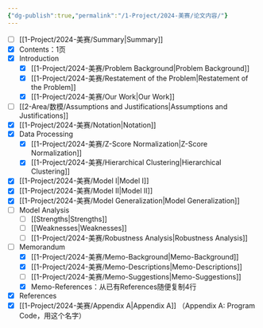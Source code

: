 ```yaml
---
{"dg-publish":true,"permalink":"/1-Project/2024-美赛/论文内容/"}
---
```


- [ ] [[1-Project/2024-美赛/Summary\|Summary]]
- [x] Contents：1页
- [x] Introduction
	- [x] [[1-Project/2024-美赛/Problem Background\|Problem Background]]
	- [x] [[1-Project/2024-美赛/Restatement of the Problem\|Restatement of the Problem]]
	- [x] [[1-Project/2024-美赛/Our Work\|Our Work]]
- [ ] [[2-Area/数模/Assumptions and Justifications\|Assumptions and Justifications]]
- [x] [[1-Project/2024-美赛/Notation\|Notation]]
- [x] Data Processing
	- [x] [[1-Project/2024-美赛/Z-Score Normalization\|Z-Score Normalization]]
	- [x] [[1-Project/2024-美赛/Hierarchical Clustering\|Hierarchical Clustering]]
- [x] [[1-Project/2024-美赛/Model I\|Model I]]
- [x] [[1-Project/2024-美赛/Model II\|Model II]]
- [x] [[1-Project/2024-美赛/Model Generalization\|Model Generalization]]
- [ ] Model Analysis
	- [ ] [[Strengths\|Strengths]]
	- [ ] [[Weaknesses\|Weaknesses]]
	- [ ] [[1-Project/2024-美赛/Robustness Analysis\|Robustness Analysis]]
- [ ] Memorandum
	- [x] [[1-Project/2024-美赛/Memo-Background\|Memo-Background]]
	- [x] [[1-Project/2024-美赛/Memo-Descriptions\|Memo-Descriptions]]
	- [ ] [[1-Project/2024-美赛/Memo-Suggestions\|Memo-Suggestions]]
	- [x] Memo-References：从已有References随便复制4行
- [x] References
- [x] [[1-Project/2024-美赛/Appendix A\|Appendix A]] （Appendix A: Program Code，用这个名字）
